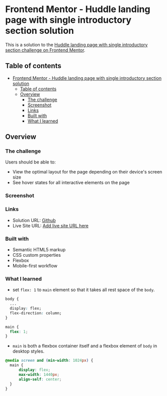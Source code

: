 # Frontend Mentor - Huddle landing page with single introductory section solution

This is a solution to the [Huddle landing page with single introductory section challenge on Frontend Mentor](https://www.frontendmentor.io/challenges/huddle-landing-page-with-a-single-introductory-section-B_2Wvxgi0). 

## Table of contents

- [Frontend Mentor - Huddle landing page with single introductory section solution](#frontend-mentor---huddle-landing-page-with-single-introductory-section-solution)
  - [Table of contents](#table-of-contents)
  - [Overview](#overview)
    - [The challenge](#the-challenge)
    - [Screenshot](#screenshot)
    - [Links](#links)
    - [Built with](#built-with)
    - [What I learned](#what-i-learned)


## Overview

### The challenge

Users should be able to:

- View the optimal layout for the page depending on their device's screen size
- See hover states for all interactive elements on the page

### Screenshot


### Links

- Solution URL: [Github](https://github.com/summermmg/Huddle-landing-page-with-a-single-introductory-section)
- Live Site URL: [Add live site URL here](https://your-live-site-url.com)

### Built with

- Semantic HTML5 markup
- CSS custom properties
- Flexbox
- Mobile-first workflow

### What I learned
* set `flex: 1` to `main` element so that it takes all rest space of the `body`.  
```css
body {
  ...
  display: flex;
  flex-direction: column;
}

main {
  flex: 1;
}
```
* `main` is both a flexbox container itself and a flexbox element of `body` in desktop styles. 
```css
@media screen and (min-width: 1024px) {
  main {
      display: flex;
      max-width: 1440px;
      align-self: center;
  }
}
```